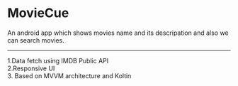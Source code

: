 # MovieCue
An android app which shows movies name and its descripation and also we can search movies.
<hr/>
1.Data fetch using IMDB Public API <br/>
2.Responsive UI <br/>
3. Based on MVVM architecture and Koltin <br/>
